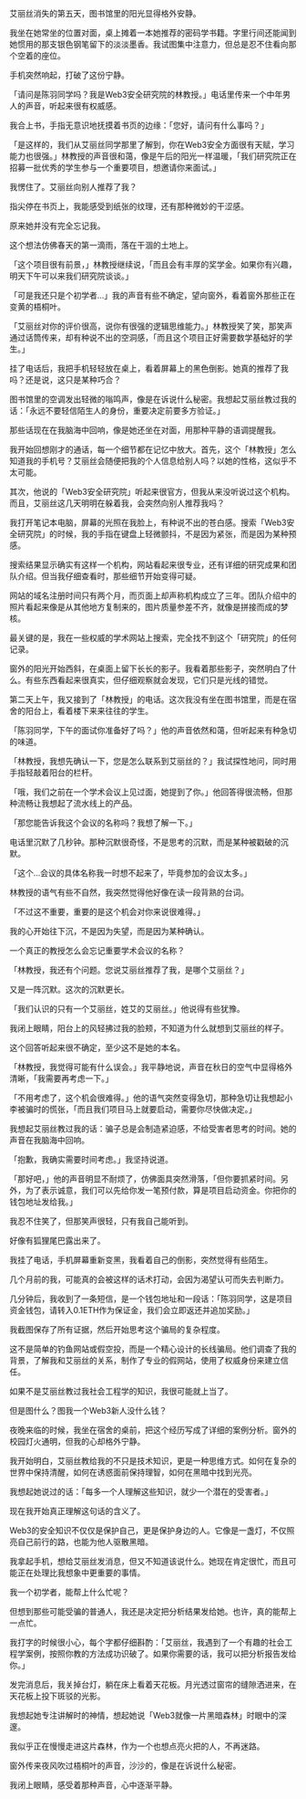 艾丽丝消失的第五天，图书馆里的阳光显得格外安静。

我坐在她常坐的位置对面，桌上摊着一本她推荐的密码学书籍。字里行间还能闻到她惯用的那支银色钢笔留下的淡淡墨香。我试图集中注意力，但总是忍不住看向那个空着的座位。

手机突然响起，打破了这份宁静。

「请问是陈羽同学吗？我是Web3安全研究院的林教授。」电话里传来一个中年男人的声音，听起来很有权威感。

我合上书，手指无意识地抚摸着书页的边缘：「您好，请问有什么事吗？」

「是这样的，我们从艾丽丝同学那里了解到，你在Web3安全方面很有天赋，学习能力也很强。」林教授的声音很和蔼，像是午后的阳光一样温暖，「我们研究院正在招募一批优秀的学生参与一个重要项目，想邀请你来面试。」

我愣住了。艾丽丝向别人推荐了我？

指尖停在书页上，我能感受到纸张的纹理，还有那种微妙的干涩感。

原来她并没有完全忘记我。

这个想法仿佛春天的第一滴雨，落在干涸的土地上。

「这个项目很有前景，」林教授继续说，「而且会有丰厚的奖学金。如果你有兴趣，明天下午可以来我们研究院谈谈。」

「可是我还只是个初学者...」我的声音有些不确定，望向窗外，看着窗外那些正在变黄的梧桐叶。

「艾丽丝对你的评价很高，说你有很强的逻辑思维能力。」林教授笑了笑，那笑声通过话筒传来，却有种说不出的空洞感，「而且这个项目正好需要数学基础好的学生。」

挂了电话后，我把手机轻轻放在桌上，看着屏幕上的黑色倒影。她真的推荐了我吗？还是说，这只是某种巧合？

图书馆里的空调发出轻微的嗡鸣声，像是在诉说什么秘密。我想起艾丽丝教过我的话：「永远不要轻信陌生人的身份，重要决定前要多方验证。」

那些话现在在我脑海中回响，像是她还坐在对面，用那种平静的语调提醒我。

我开始回想刚才的通话，每一个细节都在记忆中放大。首先，这个「林教授」怎么知道我的手机号？艾丽丝会随便把我的个人信息给别人吗？以她的性格，这似乎不太可能。

其次，他说的「Web3安全研究院」听起来很官方，但我从来没听说过这个机构。而且，艾丽丝这几天明明在躲着我，会突然向别人推荐我吗？

我打开笔记本电脑，屏幕的光照在我脸上，有种说不出的苍白感。搜索「Web3安全研究院」的时候，我的手指在键盘上轻微颤抖，不是因为紧张，而是因为某种预感。

搜索结果显示确实有这样一个机构，网站看起来很专业，还有详细的研究成果和团队介绍。但当我仔细查看时，那些细节开始变得可疑。

网站的域名注册时间只有两个月，而页面上却声称机构成立了三年。团队介绍中的照片看起来像是从其他地方复制来的，图片质量参差不齐，就像是拼接而成的梦核。

最关键的是，我在一些权威的学术网站上搜索，完全找不到这个「研究院」的任何记录。

窗外的阳光开始西斜，在桌面上留下长长的影子。我看着那些影子，突然明白了什么。有些东西看起来很真实，但仔细观察就会发现，它们只是光线的错觉。

第二天上午，我又接到了「林教授」的电话。这次我没有坐在图书馆里，而是在宿舍的阳台上，看着楼下来来往往的学生。

「陈羽同学，下午的面试你准备好了吗？」他的声音依然和蔼，但听起来有种急切的味道。

「林教授，我想先确认一下，您是怎么联系到艾丽丝的？」我试探性地问，同时用手指轻敲着阳台的栏杆。

「哦，我们之前在一个学术会议上见过面，她提到了你。」他回答得很流畅，但那种流畅让我想起了流水线上的产品。

「那您能告诉我这个会议的名称吗？我想了解一下。」

电话里沉默了几秒钟。那种沉默很奇怪，不是思考的沉默，而是某种被戳破的沉默。

「这个...会议的具体名称我一时想不起来了，毕竟参加的会议太多。」

林教授的语气有些不自然，我突然觉得他好像在读一段背熟的台词。

「不过这不重要，重要的是这个机会对你来说很难得。」

我的心开始往下沉，不是因为失望，而是因为某种确认。

一个真正的教授怎么会忘记重要学术会议的名称？

「林教授，我还有个问题。您说艾丽丝推荐了我，是哪个艾丽丝？」

又是一阵沉默。这次的沉默更长。

「我们认识的只有一个艾丽丝，姓艾的艾丽丝。」他说得有些犹豫。

我闭上眼睛，阳台上的风轻拂过我的脸颊，不知道为什么就想到艾丽丝的样子。

这个回答听起来很不确定，至少这不是她的本名。

「林教授，我觉得可能有什么误会。」我平静地说，声音在秋日的空气中显得格外清晰，「我需要再考虑一下。」

「不用考虑了，这个机会很难得。」他的语气突然变得急切，那种急切让我想起小李被骗时的慌张，「而且我们项目马上就要启动，需要你尽快做决定。」

我想起艾丽丝教过我的话：骗子总是会制造紧迫感，不给受害者思考的时间。她的声音在我脑海中回响。

「抱歉，我确实需要时间考虑。」我坚持说道。

「那好吧，」他的声音明显不耐烦了，仿佛面具突然滑落，「但你要抓紧时间。另外，为了表示诚意，我们可以先给你发一笔预付款，算是项目启动资金。你把你的钱包地址发给我。」

我忍不住笑了，但那笑声很轻，只有我自己能听到。

好像有狐狸尾巴露出来了。

我挂了电话，手机屏幕重新变黑，我看着自己的倒影，突然觉得有些陌生。

几个月前的我，可能真的会被这样的话术打动，会因为渴望认可而失去判断力。

几分钟后，我收到了一条短信，是一个钱包地址和一段话：「陈羽同学，这是项目资金钱包，请转入0.1ETH作为保证金，我们会立即返还并追加奖励。」

我截图保存了所有证据，然后开始思考这个骗局的复杂程度。

这不是简单的钓鱼网站或假空投，而是一个精心设计的长线骗局。他们调查了我的背景，了解我和艾丽丝的关系，制作了专业的假网站，使用了权威身份来建立信任。

如果不是艾丽丝教过我社会工程学的知识，我很可能就上当了。

但是图什么？图我一个Web3新人没什么钱？

夜晚来临的时候，我坐在宿舍的桌前，把这个经历写成了详细的案例分析。窗外的校园灯火通明，但我的心却格外宁静。

我开始明白，艾丽丝教给我的不只是技术知识，更是一种思维方式。如何在复杂的世界中保持清醒，如何在诱惑面前保持理智，如何在黑暗中找到光亮。

我想起她说过的话：「每多一个人理解这些知识，就少一个潜在的受害者。」

现在我开始真正理解这句话的含义了。

Web3的安全知识不仅仅是保护自己，更是保护身边的人。它像是一盏灯，不仅照亮自己前行的路，也能为他人驱散黑暗。

我拿起手机，想给艾丽丝发消息，但又不知道该说什么。她现在肯定很忙，而且可能正在处理比我想象中更重要的事情。

我一个初学者，能帮上什么忙呢？

但想到那些可能受骗的普通人，我还是决定把分析结果发给她。也许，真的能帮上一点忙。

我打字的时候很小心，每个字都仔细斟酌：「艾丽丝，我遇到了一个有趣的社会工程学案例，按照你教的方法成功识破了。如果你需要的话，我可以把分析报告发给你。」

发完消息后，我关掉台灯，躺在床上看着天花板。月光透过窗帘的缝隙洒进来，在天花板上投下斑驳的光影。

我想起她专注讲解时的神情，想起她说「Web3就像一片黑暗森林」时眼中的深邃。

我似乎正在慢慢走进这片森林，作为一个也想点亮火把的人，不再迷路。

窗外传来夜风吹过梧桐叶的声音，沙沙的，像是在诉说什么秘密。

我闭上眼睛，感受着那种声音，心中逐渐平静。
